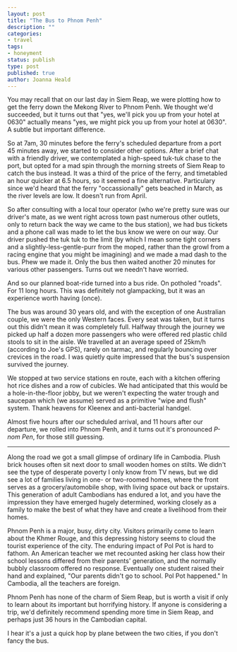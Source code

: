 ```yaml
---
layout: post
title: "The Bus to Phnom Penh"
description: ""
categories:
- travel
tags:
- honeyment
status: publish
type: post
published: true
author: Joanna Heald
---
```


You may recall that on our last day in Siem Reap, we were plotting how to get the ferry down the Mekong River to Phnom Penh. We thought we'd succeeded, but it turns out that "yes, we'll pick you up from your hotel at 0630" actually means "yes, we might pick you up from your hotel at 0630". A subtle but important difference. 

So at 7am, 30 minutes before the ferry's scheduled departure from a port 45 minutes away, we started to consider other options. After a brief chat with a friendly driver, we contemplated a high-speed tuk-tuk chase to the port, but opted for a mad spin through the morning streets of Siem Reap to catch the bus instead. It was a third of the price of the ferry, and timetabled an hour quicker at 6.5 hours, so it seemed a fine alternative. Particulary since we'd heard that the ferry "occassionally" gets beached in March, as the river levels are low. It doesn't run from April.

So after consulting with a local tour operator (who we're pretty sure was our driver's mate, as we went right across town past numerous other outlets, only to return back the way we came to the bus station), we had bus tickets and a phone call was made to let the bus know we were on our way. Our driver pushed the tuk tuk to the limit (by which I mean some tight corners and a slightly-less-gentle-purr from the moped, rather than the growl from a racing engine that you might be imagining) and we made a mad dash to the bus. Phew we made it. Only the bus then waited another 20 minutes for various other passengers. Turns out we needn't have worried.

And so our planned boat-ride turned into a bus ride. On potholed "roads". For 11 long hours. This was definitely not glampacking, but it was an experience worth having (once).

The bus was around 30 years old, and with the exception of one Australian couple, we were the only Western faces. Every seat was taken, but it turns out this didn't mean it was completely full. Halfway through the journey we picked up half a dozen more passengers who were offered red plastic child stools to sit in the aisle. We travelled at an average speed of 25km/h (according to Joe's GPS), rarely on tarmac, and regularly bouncing over crevices in the road. I was quietly quite impressed that the bus's suspension survived the journey. 

We stopped at two service stations en route, each with a kitchen offering hot rice dishes and a row of cubicles. We had anticipated that this would be a hole-in-the-floor jobby, but we weren't expecting the water trough and saucepan which (we assume) served as a primitive "wipe and flush" system. Thank heavens for Kleenex and anti-bacterial handgel.

Almost five hours after our scheduled arrival, and 11 hours after our departure, we rolled into Phnom Penh, and it turns out it's pronounced _P-nom Pen_, for those still guessing.

***

Along the road we got a small glimpse of ordinary life in Cambodia. Plush brick houses often sit next door to small wooden homes on stilts. We didn't see the type of desperate poverty I only know from TV news, but we did see a lot of families living in one- or two-roomed homes, where the front serves as a grocery/automobile shop, with living space out back or upstairs. This generation of adult Cambodians has endured a lot, and you have the impression they have emerged hugely determined, working closely as a family to make the best of what they have and create a livelihood from their homes. 

Phnom Penh is a major, busy, dirty city. Visitors primarily come to learn about the Khmer Rouge, and this depressing history seems to cloud the tourist experience of the city. The enduring impact of Pol Pot is hard to fathom. An American teacher we met recounted asking her class how their school lessons differed from their parents' generation, and the normally bubbly classroom offered no response. Eventually one student raised their hand and explained, "Our parents didn't go to school. Pol Pot happened." In Cambodia, all the teachers are foreign.

Phnom Penh has none of the charm of Siem Reap, but is worth a visit if only to learn about its important but horrifying history. If anyone is considering a trip, we'd definitely recommend spending more time in Siem Reap, and perhaps just 36 hours in the Cambodian capital. 

I hear it's a just a quick hop by plane between the two cities, if you don't fancy the bus.










